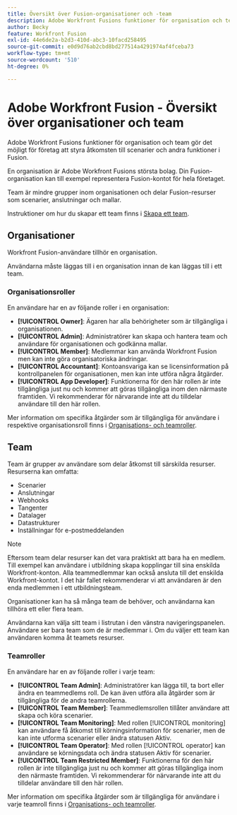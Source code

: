 ```yaml
---
title: Översikt över Fusion-organisationer och -team
description: Adobe Workfront Fusions funktioner för organisation och team gör det möjligt för företag att styra åtkomsten till scenarier och andra funktioner i Fusion.
author: Becky
feature: Workfront Fusion
exl-id: 44e6de2a-b2d3-410d-abc3-10facd258495
source-git-commit: e0d9d76ab2cbd8bd277514a4291974af4fceba73
workflow-type: tm+mt
source-wordcount: '510'
ht-degree: 0%

---
```


# Adobe Workfront Fusion - Översikt över organisationer och team

Adobe Workfront Fusions funktioner för organisation och team gör det möjligt för företag att styra åtkomsten till scenarier och andra funktioner i Fusion.

En organisation är Adobe Workfront Fusions största bolag. Din Fusion-organisation kan till exempel representera Fusion-kontot för hela företaget.

Team är mindre grupper inom organisationen och delar Fusion-resurser som scenarier, anslutningar och mallar.

Instruktioner om hur du skapar ett team finns i [Skapa ett team](/help/workfront-fusion/set-up-and-manage-workfront-fusion/set-up-and-manage-orgs-and-teams/set-up-orgs-teams-and-users/create-a-team.md).

## Organisationer

Workfront Fusion-användare tillhör en organisation.

Användarna måste läggas till i en organisation innan de kan läggas till i ett team.

### Organisationsroller

En användare har en av följande roller i en organisation:

* **[!UICONTROL Owner]**: Ägaren har alla behörigheter som är tillgängliga i organisationen.
* **[!UICONTROL Admin]**: Administratörer kan skapa och hantera team och användare för organisationen och godkänna mallar.
* **[!UICONTROL Member]**: Medlemmar kan använda Workfront Fusion men kan inte göra organisatoriska ändringar.
* **[!UICONTROL Accountant]**: Kontoansvariga kan se licensinformation på kontrollpanelen för organisationen, men kan inte utföra några åtgärder.
* **[!UICONTROL App Developer]**: Funktionerna för den här rollen är inte tillgängliga just nu och kommer att göras tillgängliga inom den närmaste framtiden. Vi rekommenderar för närvarande inte att du tilldelar användare till den här rollen.

Mer information om specifika åtgärder som är tillgängliga för användare i respektive organisationsroll finns i [Organisations- och teamroller](/help/workfront-fusion/references/licenses-and-roles/organization-roles.md).

## Team

Team är grupper av användare som delar åtkomst till särskilda resurser. Resurserna kan omfatta:

* Scenarier
* Anslutningar
* Webhooks
* Tangenter
* Datalager
* Datastrukturer
* Inställningar för e-postmeddelanden

>[!NOTE]
>
>Eftersom team delar resurser kan det vara praktiskt att bara ha en medlem. Till exempel kan användare i utbildning skapa kopplingar till sina enskilda Workfront-konton. Alla teammedlemmar kan också ansluta till det enskilda Workfront-kontot. I det här fallet rekommenderar vi att användaren är den enda medlemmen i ett utbildningsteam.

Organisationer kan ha så många team de behöver, och användarna kan tillhöra ett eller flera team.

Användarna kan välja sitt team i listrutan i den vänstra navigeringspanelen. Användare ser bara team som de är medlemmar i. Om du väljer ett team kan användaren komma åt teamets resurser.

### Teamroller

En användare har en av följande roller i varje team:

* **[!UICONTROL Team Admin]**: Administratörer kan lägga till, ta bort eller ändra en teammedlems roll. De kan även utföra alla åtgärder som är tillgängliga för de andra teamrollerna.
* **[!UICONTROL Team Member]**: Teammedlemsrollen tillåter användare att skapa och köra scenarier.
* **[!UICONTROL Team Monitoring]**: Med rollen [!UICONTROL monitoring] kan användare få åtkomst till körningsinformation för scenarier, men de kan inte utforma scenarier eller ändra statusen Aktiv.
* **[!UICONTROL Team Operator]**: Med rollen [!UICONTROL operator] kan användare se körningsdata och ändra statusen Aktiv för scenarier.
* **[!UICONTROL Team Restricted Member]**: Funktionerna för den här rollen är inte tillgängliga just nu och kommer att göras tillgängliga inom den närmaste framtiden. Vi rekommenderar för närvarande inte att du tilldelar användare till den här rollen.

Mer information om specifika åtgärder som är tillgängliga för användare i varje teamroll finns i [Organisations- och teamroller](/help/workfront-fusion/references/licenses-and-roles/organization-roles.md).
